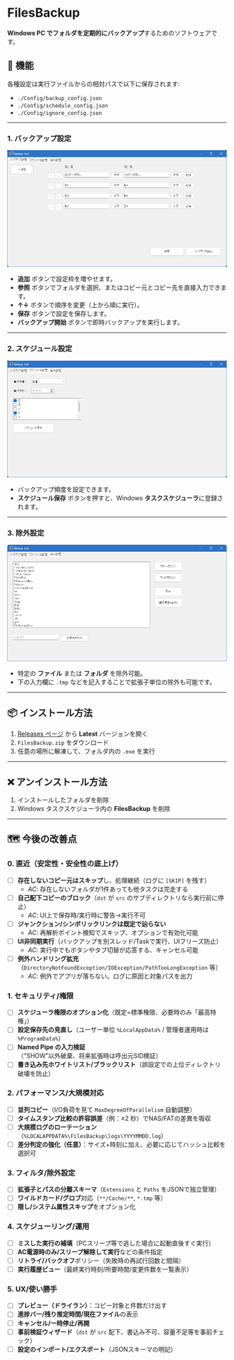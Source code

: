 # FilesBackup

**Windows PC でフォルダを定期的にバックアップ**するためのソフトウェアです。

## 🧩 機能

各種設定は実行ファイルからの相対パスで以下に保存されます:

- `./Config/backup_config.json`
- `./Config/schedule_config.json`
- `./Config/ignore_config.json`

---

### 1. バックアップ設定

![バックアップ](backup.png)

- **追加** ボタンで設定枠を増やせます。
- **参照** ボタンでフォルダを選択、またはコピー元とコピー先を直接入力できます。
- **↑↓** ボタンで順序を変更（上から順に実行）。
- **保存** ボタンで設定を保存します。
- **バックアップ開始** ボタンで即時バックアップを実行します。

---

### 2. スケジュール設定

![スケジュール](schedule.png)

- バックアップ頻度を設定できます。
- **スケジュール保存** ボタンを押すと、Windows **タスクスケジューラ**に登録されます。

---

### 3. 除外設定

![除外](ignoor.png)

- 特定の **ファイル** または **フォルダ** を除外可能。
- 下の入力欄に `.tmp` などを記入することで拡張子単位の除外も可能です。

---

## 📦 インストール方法

1. [Releases ページ](https://github.com/gonzaresu-jp/FilesBackup/releases/tag/Backup) から **Latest** バージョンを開く  
2. `FilesBackup.zip` をダウンロード  
3. 任意の場所に解凍して、フォルダ内の `.exe` を実行  

---

## ❌ アンインストール方法

1. インストールしたフォルダを削除  
2. Windows タスクスケジューラ内の **FilesBackup** を削除  

---

## 🗺️ 今後の改善点


### 0. 直近（安定性・安全性の底上げ）
- [ ] **存在しないコピー元はスキップ**し、処理継続（ログに `[SKIP]` を残す）
  - *AC*: 存在しないフォルダが1件あっても他タスクは完走する
- [ ] **自己配下コピーのブロック**（`dst` が `src` のサブディレクトリなら実行前に停止）
  - *AC*: UI上で保存時/実行時に警告→実行不可
- [ ] **ジャンクション/シンボリックリンクは既定で辿らない**
  - *AC*: 再解析ポイント検知でスキップ、オプションで有効化可能
- [ ] **UI非同期実行**（バックアップを別スレッド/Taskで実行、UIフリーズ防止）
  - *AC*: 実行中でもボタンやタブ切替が応答する、キャンセル可能
- [ ] **例外ハンドリング拡充**（`DirectoryNotFoundException/IOException/PathTooLongException` 等）
  - *AC*: 例外でアプリが落ちない。ログに原因と対象パスを出力

### 1. セキュリティ/権限
- [ ] **スケジューラ権限のオプション化**（既定=標準権限、必要時のみ「最高特権」）
- [ ] **設定保存先の見直し**（ユーザー単位 `%LocalAppData%` / 管理者運用時は `%ProgramData%`）
- [ ] **Named Pipe の入力検証**（“SHOW”以外破棄、将来拡張時は呼出元SID検証）
- [ ] **書き込み先ホワイトリスト/ブラックリスト**（誤設定での上位ディレクトリ破壊を防止）

### 2. パフォーマンス/大規模対応
- [ ] **並列コピー**（I/O負荷を見て `MaxDegreeOfParallelism` 自動調整）
- [ ] **タイムスタンプ比較の許容誤差**（例：±2 秒）でNAS/FATの差異を吸収
- [ ] **大規模ログのローテーション**（`%LOCALAPPDATA%\FilesBackup\logs\YYYYMMDD.log`）
- [ ] **差分判定の強化（任意）**：サイズ+時刻に加え、必要に応じてハッシュ比較を選択可

### 3. フィルタ/除外設定
- [ ] **拡張子とパスの分離スキーマ**（`Extensions` と `Paths` をJSONで独立管理）
- [ ] **ワイルドカード/グロブ**対応（`**/Cache/**`, `*.tmp` 等）
- [ ] **隠し/システム属性スキップ**をオプション化

### 4. スケジューリング/運用
- [ ] **ミスした実行の補填**（PCスリープ等で逃した場合に起動直後すぐ実行）
- [ ] **AC電源時のみ/スリープ解除して実行**などの条件指定
- [ ] **リトライ/バックオフ**ポリシー（失敗時の再試行回数と間隔）
- [ ] **実行履歴ビュー**（最終実行時刻/所要時間/変更件数を一覧表示）

### 5. UX/使い勝手
- [ ] **プレビュー（ドライラン）**：コピー対象と件数だけ出す
- [ ] **進捗バー/残り推定時間/現在ファイル**の表示
- [ ] **キャンセル/一時停止/再開**
- [ ] **事前検証ウィザード**（`dst` が `src` 配下、書込み不可、容量不足等を事前チェック）
- [ ] **設定のインポート/エクスポート**（JSONスキーマの明記）
